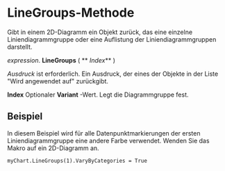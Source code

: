 
# LineGroups-Methode

Gibt in einem 2D-Diagramm ein Objekt zurück, das eine einzelne Liniendiagrammgruppe oder eine Auflistung der Liniendiagrammgruppen darstellt.

 _expression_. **LineGroups** ( ** _Index_** )

 _Ausdruck_ ist erforderlich. Ein Ausdruck, der eines der Objekte in der Liste "Wird angewendet auf" zurückgibt.

 **Index** Optionaler **Variant** -Wert. Legt die Diagrammgruppe fest.

## Beispiel

In diesem Beispiel wird für alle Datenpunktmarkierungen der ersten Liniendiagrammgruppe eine andere Farbe verwendet. Wenden Sie das Makro auf ein 2D-Diagramm an.


```
myChart.LineGroups(1).VaryByCategories = True
```


